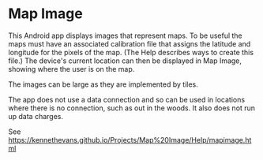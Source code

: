 # Map Image

This Android app displays images that represent maps. To be useful the maps must have an associated calibration file that assigns the latitude and longitude for the pixels of the map. (The Help describes ways to create this file.)  The device's current location can then be displayed in Map Image, showing where the user is on the map.

The images can be large as they are implemented by tiles.

The app does not use a data connection and so can be used in locations where there is no connection, such as out in the woods. It also does not run up data charges.

See https://kennethevans.github.io/Projects/Map%20Image/Help/mapimage.html
